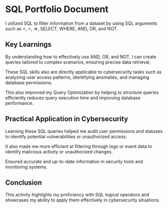 # SQL Portfolio Document

I utilized SQL to filter information from a dataset by using SQL arguments such as <, >, =>, SELECT, WHERE, AND, OR, and NOT.

## Key Learnings

By understanding how to effectively use AND, OR, and NOT, I can create queries tailored to complex scenarios, ensuring precise data retrieval.

These SQL skills also are directly applicable to cybersecurity tasks such as analyzing user access patterns, identifying anomalies, and managing database permissions.

This also improved my Query Optimization by helping to structure queries efficiently reduces query execution time and improving database performance.

## Practical Application in Cybersecurity

Learning these SQL queries helped me audit user permissions and statuses to identify potential vulnerabilities or unauthorized access.

It also made me more efficient at filtering through logs or event data to identify malicious activity or unauthorized changes.

Ensured accurate and up-to-date information in security tools and monitoring systems.

## Conclusion

This activity highlights my proficiency with SQL logical operators and showcases my ability to apply them effectively in cybersecurity situations.
